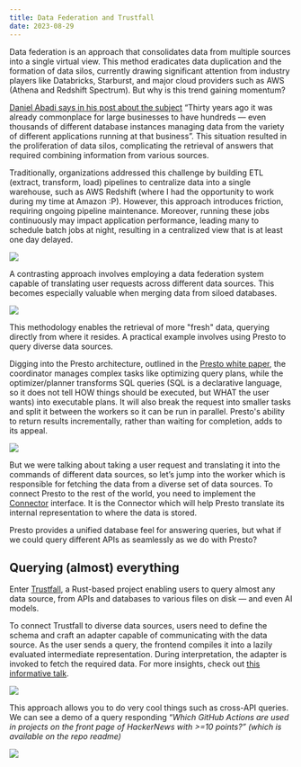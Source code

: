 ```yaml
---
title: Data Federation and Trustfall
date: 2023-08-29
---
```


Data federation is an approach that consolidates data from multiple sources into a single virtual view. This method eradicates data duplication and the formation of data silos, currently drawing significant attention from industry players like Databricks, Starburst, and major cloud providers such as AWS (Athena and Redshift Spectrum). But why is this trend gaining momentum?

[Daniel Abadi says in his post about the subject](https://www.starburst.io/blog/data-federation-and-data-virtualization-never-worked-in-the-past-but-now-its-different/) “Thirty years ago it was already commonplace for large businesses to have hundreds — even thousands of different database instances managing data from the variety of different applications running at that business”. This situation resulted in the proliferation of data silos, complicating the retrieval of answers that required combining information from various sources.

Traditionally, organizations addressed this challenge by building ETL (extract, transform, load) pipelines to centralize data into a single warehouse, such as AWS Redshift (where I had the opportunity to work during my time at Amazon :P). However, this approach introduces friction, requiring ongoing pipeline maintenance. Moreover, running these jobs continuously may impact application performance, leading many to schedule batch jobs at night, resulting in a centralized view that is at least one day delayed.

![](/datafederation_and_rust/Untitled.png)

A contrasting approach involves employing a data federation system capable of translating user requests across different data sources. This becomes especially valuable when merging data from siloed databases.

![](/datafederation_and_rust/Untitled%201.png)

This methodology enables the retrieval of more "fresh" data, querying directly from where it resides. A practical example involves using Presto to query diverse data sources.

Digging into the Presto architecture, outlined in the [Presto white paper](https://trino.io/Presto_SQL_on_Everything.pdf), the coordinator manages complex tasks like optimizing query plans, while the optimizer/planner transforms SQL queries (SQL is a declarative language, so it does not tell HOW things should be executed, but WHAT the user wants) into executable plans. It will also break the request into smaller tasks and split it between the workers so it can be run in parallel. Presto's ability to return results incrementally, rather than waiting for completion, adds to its appeal.

![](/datafederation_and_rust/Untitled%202.png)

But we were talking about taking a user request and translating it into the commands of different data sources, so let’s jump into the worker which is responsible for fetching the data from a diverse set of data sources. To connect Presto to the rest of the world, you need to implement the [Connector](https://prestodb.io/docs/current/develop/connectors.html) interface. It is the Connector which will help Presto translate its internal representation to where the data is stored.

Presto provides a unified database feel for answering queries, but what if we could query different APIs as seamlessly as we do with Presto?

## Querying (almost) everything


Enter [Trustfall](https://github.com/obi1kenobi/trustfall), a Rust-based project enabling users to query almost any data source, from APIs and databases to various files on disk — and even AI models.

To connect Trustfall to diverse data sources, users need to define the schema and craft an adapter capable of communicating with the data source. As the user sends a query, the frontend compiles it into a lazily evaluated intermediate representation. During interpretation, the adapter is invoked to fetch the required data. For more insights, check out [this informative talk](https://www.hytradboi.com/2022/how-to-query-almost-everything).

![](/datafederation_and_rust/Untitled%203.png)

This approach allows you to do very cool things such as cross-API queries. We can see a demo of a query responding “*Which GitHub Actions are used in projects on the front page of HackerNews with >=10 points?” (which is available on the repo readme)*

![](/datafederation_and_rust/query-demo.gif)
